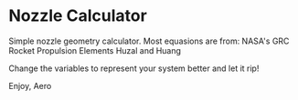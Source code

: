 # Nozzle Calculator


Simple nozzle geometry calculator.
Most equasions are from:
NASA's GRC
Rocket Propulsion Elements
Huzal and Huang

Change the variables to represent your system better and let it rip!

Enjoy,
Aero
